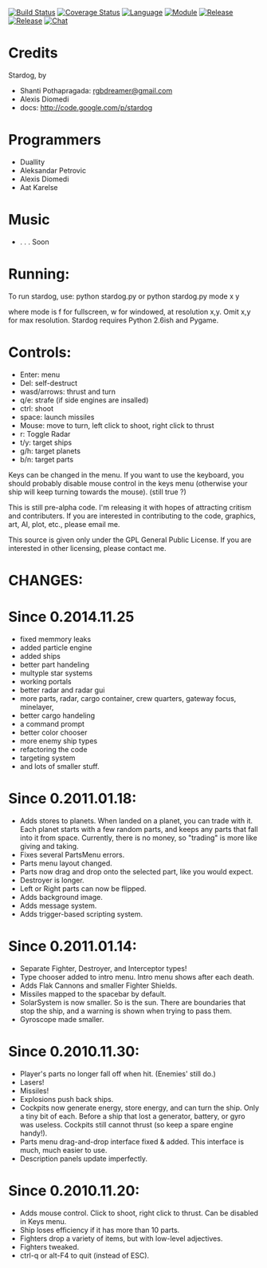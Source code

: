 [![Build Status](https://travis-ci.org/aaps/stardog.svg?branch=master)](https://travis-ci.org/aaps/stardog)
[![Coverage Status](https://coveralls.io/repos/aaps/stardog/badge.svg?branch=master)](https://coveralls.io/r/aaps/stardog?branch=master)
[![Language](https://img.shields.io/badge/language-python-blue.svg?style=flat
)](https://www.python.org)
[![Module](https://img.shields.io/badge/module-pygame-brightgreen.svg?style=flat
)](http://www.pygame.org/news.html)
[![Release](https://img.shields.io/badge/release-v0.6.3-orange.svg?style=flat
)](https://github.com/aaps/stardog)
[![Release](https://img.shields.io/badge/licence-gpl-blue.svg?style=flat
)](http://www.gnu.org/copyleft/gpl.html)
[![Chat](https://img.shields.io/badge/chat-gitter-blue.svg?style=flat
)](https://gitter.im/aaps/stardog)




Credits
===
Stardog, by 
* Shanti Pothapragada: rgbdreamer@gmail.com
* Alexis Diomedi
* docs: http://code.google.com/p/stardog

Programmers
===
* Duallity
* Aleksandar Petrovic
* Alexis Diomedi
* Aat Karelse

Music
===
* . . . Soon

Running:
===
To run stardog, use:
python stardog.py
or
python stardog.py mode x y

where mode is f for fullscreen, w for windowed, at resolution x,y.  Omit x,y for max resolution. 
Stardog requires Python 2.6ish and Pygame.

Controls:
===
* Enter: menu
* Del: self-destruct
* wasd/arrows: thrust and turn
* q/e: strafe (if side engines are insalled)
* ctrl: shoot
* space: launch missiles
* Mouse: move to turn, left click to shoot, right click to thrust
* r: Toggle Radar
* t/y: target ships
* g/h: target planets
* b/n: target parts

Keys can be changed in the menu. If you want to use the keyboard, you should probably disable mouse control in the keys menu (otherwise your ship will keep turning towards the mouse). (still true ?)

This is still pre-alpha code.  I'm releasing it with hopes of attracting critism and contributers.
If you are interested in contributing to the code, graphics, art, AI, plot, etc., please email me.

This source is given only under the GPL General Public License.  If you are interested in other licensing, please contact me. 


CHANGES:
===
Since 0.2014.11.25
===

* fixed memmory leaks
* added particle engine
* added ships
* better part handeling
* multyple star systems
* working portals
* better radar and radar gui
* more parts, radar, cargo container, crew quarters, gateway focus, minelayer, 
* better cargo handeling
* a command prompt
* better color chooser
* more enemy ship types
* refactoring the code
* targeting system
* and lots of smaller stuff.

Since 0.2011.01.18:
===

* Adds stores to planets.  When landed on a planet, you can trade with it.  Each planet starts with a few random parts, and keeps any parts that fall into it from space.  Currently, there is no money, so "trading" is more like giving and taking.
* Fixes several PartsMenu errors.
* Parts menu layout changed.
* Parts now drag and drop onto the selected part, like you would expect.
* Destroyer is longer.
* Left or Right parts can now be flipped.
* Adds background image.
* Adds message system.
* Adds trigger-based scripting system. 

Since 0.2011.01.14:
===

* Separate Fighter, Destroyer, and Interceptor types!
* Type chooser added to intro menu.  Intro menu shows after each death.
* Adds Flak Cannons and smaller Fighter Shields. 
* Missiles mapped to the spacebar by default.
* SolarSystem is now smaller.  So is the sun.  There are boundaries that stop the ship, and a warning is shown when trying to pass them.
* Gyroscope made smaller.

Since 0.2010.11.30:
===

* Player's parts no longer fall off when hit. (Enemies' still do.)
* Lasers!
* Missiles!
* Explosions push back ships. 
* Cockpits now generate energy, store energy, and can turn the ship.  Only a tiny bit of each.  Before a ship that lost a generator, battery, or gyro was useless.  Cockpits still cannot thrust (so keep a spare engine handy!).
* Parts menu drag-and-drop interface fixed & added.  This interface is much, much easier to use.
* Description panels update imperfectly.


Since 0.2010.11.20:
===

* Adds mouse control.  Click to shoot, right click to thrust.  Can be disabled in Keys menu. 
* Ship loses efficiency if it has more than 10 parts. 
* Fighters drop a variety of items, but with low-level adjectives. 
* Fighters tweaked. 
* ctrl-q or alt-F4 to quit (instead of ESC).



